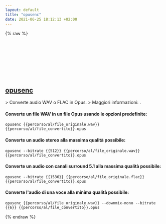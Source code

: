 ```yaml
---
layout: default
title: "opusenc"
date: 2021-06-25 18:12:13 +02:00
---
```

{% raw %}
<h2 id="opusenc">
  <a href="/it/common/opusenc.html">opusenc</a> <a href="#opusenc"><svg class="icon">
    <use href="/assets/images/unicode_sprite.svg#link" />
  </svg></a>
</h2>
> Converte audio WAV o FLAC in Opus.
> Maggiori informazioni: <https://opus-codec.org/docs/opus-tools/opusenc.html>.

#### Converte un file WAV in un file Opus usando le opzioni predefinite:
```shell
opusenc {{percorso/al/file_originale.wav}} {{percorso/al/file_convertito}}.opus
```
#### Converte un audio stereo alla massima qualità possibile:
```shell
opusenc --bitrate {{512}} {{percorso/al/file_originale.wav}} {{percorso/al/file_convertito}}.opus
```
#### Converte un audio con canali surround 5.1 alla massima qualità possibile:
```shell
opusenc --bitrate {{1536}} {{percorso/al/file_originale.flac}} {{percorso/al/file_convertito}}.opus
```
#### Converte l'audio di una voce alla minima qualità possibile:
```shell
opusenc {{percorso/al/file_originale.wav}} --downmix-mono --bitrate {{6}} {{percorso/al/file_convertito}}.opus
```
{% endraw %}